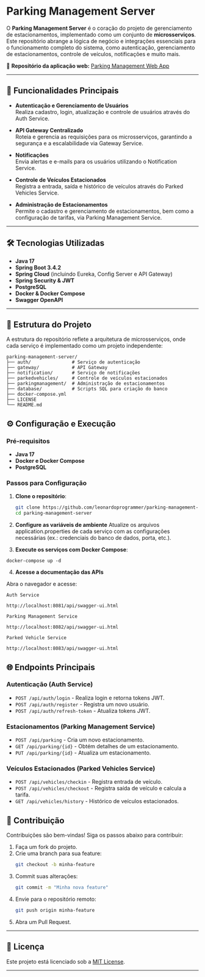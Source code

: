 # Parking Management Server

O **Parking Management Server** é o coração do projeto de gerenciamento de estacionamentos, implementado como um conjunto de **microsserviços**. Este repositório abrange a lógica de negócio e integrações essenciais para o funcionamento completo do sistema, como autenticação, gerenciamento de estacionamentos, controle de veículos, notificações e muito mais.

🔗 **Repositório da aplicação web:** [Parking Management Web App](https://github.com/leonardoprogrammer/parking-management-web-app)

---

## 🚀 Funcionalidades Principais

- **Autenticação e Gerenciamento de Usuários**  
  Realiza cadastro, login, atualização e controle de usuários através do Auth Service.

- **API Gateway Centralizado**  
  Roteia e gerencia as requisições para os microsserviços, garantindo a segurança e a escalabilidade via Gateway Service.

- **Notificações**  
  Envia alertas e e-mails para os usuários utilizando o Notification Service.

- **Controle de Veículos Estacionados**  
  Registra a entrada, saída e histórico de veículos através do Parked Vehicles Service.

- **Administração de Estacionamentos**  
  Permite o cadastro e gerenciamento de estacionamentos, bem como a configuração de tarifas, via Parking Management Service.

---

## 🛠️ Tecnologias Utilizadas

- **Java 17**
- **Spring Boot 3.4.2**
- **Spring Cloud** (incluindo Eureka, Config Server e API Gateway)
- **Spring Security & JWT**
- **PostgreSQL**
- **Docker & Docker Compose**
- **Swagger OpenAPI**

---

## 📂 Estrutura do Projeto

A estrutura do repositório reflete a arquitetura de microsserviços, onde cada serviço é implementado como um projeto independente:

```
parking-management-server/
├── auth/               # Serviço de autenticação
├── gateway/            # API Gateway
├── notification/       # Serviço de notificações
├── parkedvehicles/     # Controle de veículos estacionados
├── parkingmanagement/  # Administração de estacionamentos
├── database/           # Scripts SQL para criação do banco
├── docker-compose.yml
├── LICENSE
└── README.md
```

## ⚙️ Configuração e Execução

### Pré-requisitos

- **Java 17**
- **Docker e Docker Compose**
- **PostgreSQL**

### Passos para Configuração

1. **Clone o repositório**:
   ```bash
   git clone https://github.com/leonardoprogrammer/parking-management-server.git
   cd parking-management-server

2. **Configure as variáveis de ambiente**
Atualize os arquivos application.properties de cada serviço com as configurações necessárias (ex.: credenciais do banco de dados, porta, etc.).

3. **Execute os serviços com Docker Compose**:
```
docker-compose up -d
```

4. **Acesse a documentação das APIs**

Abra o navegador e acesse:

`Auth Service`
```
http://localhost:8081/api/swagger-ui.html
```
`Parking Management Service`
```
http://localhost:8082/api/swagger-ui.html
```
`Parked Vehicle Service`
```
http://localhost:8083/api/swagger-ui.html
```

## 🌐 Endpoints Principais

### Autenticação (Auth Service)

- `POST /api/auth/login` - Realiza login e retorna tokens JWT.
- `POST /api/auth/register` - Registra um novo usuário.
- `POST /api/auth/refresh-token` - Atualiza tokens JWT.

### Estacionamentos (Parking Management Service)

- `POST /api/parking` - Cria um novo estacionamento.
- `GET /api/parking/{id}` - Obtém detalhes de um estacionamento.
- `PUT /api/parking/{id}` - Atualiza um estacionamento.

### Veículos Estacionados (Parked Vehicles Service)

- `POST /api/vehicles/checkin` - Registra entrada de veículo.
- `POST /api/vehicles/checkout` - Registra saída de veículo e calcula a tarifa.
- `GET /api/vehicles/history` - Histórico de veículos estacionados.

## 🤝 Contribuição

Contribuições são bem-vindas! Siga os passos abaixo para contribuir:

1. Faça um fork do projeto.
2. Crie uma branch para sua feature:
   ```bash
   git checkout -b minha-feature
   ```
3. Commit suas alterações:
   ```bash
   git commit -m "Minha nova feature"
   ```
4. Envie para o repositório remoto:
   ```bash
   git push origin minha-feature
   ```
5. Abra um Pull Request.

---

## 📝 Licença

Este projeto está licenciado sob a [MIT License](LICENSE).

---
